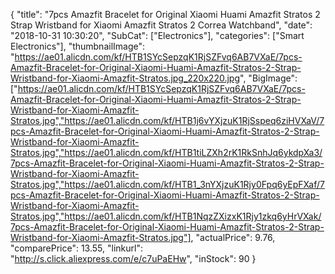 {
	"title": "7pcs Amazfit Bracelet for Original Xiaomi Huami Amazfit Stratos 2 Strap Wristband for Xiaomi Amazfit Stratos 2 Correa Watchband",
	"date": "2018-10-31 10:30:20",
	"SubCat": ["Electronics"],
	"categories": ["Smart Electronics"],
	"thumbnailImage": "https://ae01.alicdn.com/kf/HTB1SYcSepzqK1RjSZFvq6AB7VXaE/7pcs-Amazfit-Bracelet-for-Original-Xiaomi-Huami-Amazfit-Stratos-2-Strap-Wristband-for-Xiaomi-Amazfit-Stratos.jpg_220x220.jpg",
	"BigImage": ["https://ae01.alicdn.com/kf/HTB1SYcSepzqK1RjSZFvq6AB7VXaE/7pcs-Amazfit-Bracelet-for-Original-Xiaomi-Huami-Amazfit-Stratos-2-Strap-Wristband-for-Xiaomi-Amazfit-Stratos.jpg","https://ae01.alicdn.com/kf/HTB1j6vYXjzuK1RjSspeq6ziHVXaV/7pcs-Amazfit-Bracelet-for-Original-Xiaomi-Huami-Amazfit-Stratos-2-Strap-Wristband-for-Xiaomi-Amazfit-Stratos.jpg","https://ae01.alicdn.com/kf/HTB1tiLZXh2rK1RkSnhJq6ykdpXa3/7pcs-Amazfit-Bracelet-for-Original-Xiaomi-Huami-Amazfit-Stratos-2-Strap-Wristband-for-Xiaomi-Amazfit-Stratos.jpg","https://ae01.alicdn.com/kf/HTB1_3nYXjzuK1Rjy0Fpq6yEpFXaf/7pcs-Amazfit-Bracelet-for-Original-Xiaomi-Huami-Amazfit-Stratos-2-Strap-Wristband-for-Xiaomi-Amazfit-Stratos.jpg","https://ae01.alicdn.com/kf/HTB1NqzZXizxK1Rjy1zkq6yHrVXak/7pcs-Amazfit-Bracelet-for-Original-Xiaomi-Huami-Amazfit-Stratos-2-Strap-Wristband-for-Xiaomi-Amazfit-Stratos.jpg"],
	"actualPrice": 9.76,
	"comparePrice": 13.55,
	"linkurl": "http://s.click.aliexpress.com/e/c7uPaEHw",
	"inStock": 90
}
